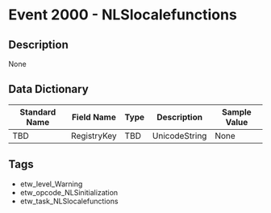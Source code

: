 # Event 2000 - NLSlocalefunctions

## Description
None

## Data Dictionary
|Standard Name|Field Name|Type|Description|Sample Value|
|---|---|---|---|---|
|TBD|RegistryKey|TBD|UnicodeString|None|None|

## Tags
* etw_level_Warning
* etw_opcode_NLSinitialization
* etw_task_NLSlocalefunctions